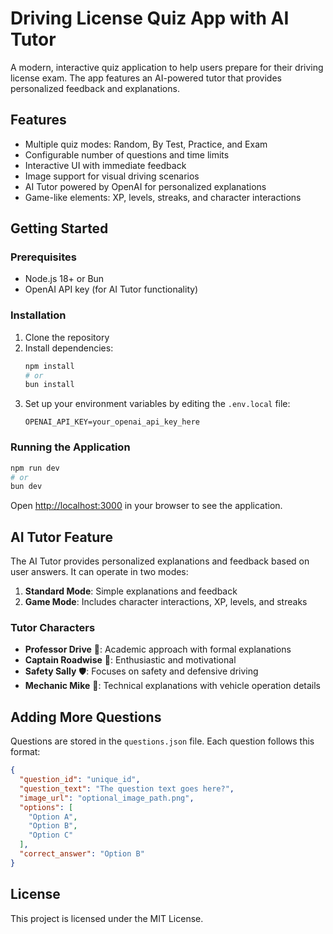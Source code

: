 # Driving License Quiz App with AI Tutor

A modern, interactive quiz application to help users prepare for their driving license exam. The app features an AI-powered tutor that provides personalized feedback and explanations.

## Features

- Multiple quiz modes: Random, By Test, Practice, and Exam
- Configurable number of questions and time limits
- Interactive UI with immediate feedback
- Image support for visual driving scenarios
- AI Tutor powered by OpenAI for personalized explanations
- Game-like elements: XP, levels, streaks, and character interactions

## Getting Started

### Prerequisites

- Node.js 18+ or Bun
- OpenAI API key (for AI Tutor functionality)

### Installation

1. Clone the repository
2. Install dependencies:
   ```bash
   npm install
   # or
   bun install
   ```
3. Set up your environment variables by editing the `.env.local` file:
   ```
   OPENAI_API_KEY=your_openai_api_key_here
   ```

### Running the Application

```bash
npm run dev
# or
bun dev
```

Open [http://localhost:3000](http://localhost:3000) in your browser to see the application.

## AI Tutor Feature

The AI Tutor provides personalized explanations and feedback based on user answers. It can operate in two modes:

1. **Standard Mode**: Simple explanations and feedback
2. **Game Mode**: Includes character interactions, XP, levels, and streaks

### Tutor Characters

- **Professor Drive** 🧠: Academic approach with formal explanations
- **Captain Roadwise** 🚗: Enthusiastic and motivational
- **Safety Sally** 🛡️: Focuses on safety and defensive driving
- **Mechanic Mike** 🔧: Technical explanations with vehicle operation details

## Adding More Questions

Questions are stored in the `questions.json` file. Each question follows this format:

```json
{
  "question_id": "unique_id",
  "question_text": "The question text goes here?",
  "image_url": "optional_image_path.png",
  "options": [
    "Option A",
    "Option B",
    "Option C"
  ],
  "correct_answer": "Option B"
}
```

## License

This project is licensed under the MIT License.
